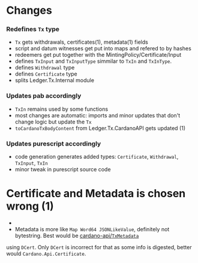 
# Changes

### Redefines `Tx` type
 - `Tx` gets withdrawals, certificates(1), metadata(1) fields
 - script and datum witnesses get put into maps and refered to by hashes
 - redeemers get put together with the MintingPolicy/Certificate/Input
 - defines `TxInput` and `TxInputType` simmilar to `TxIn` and `TxInType`.
 - defines `Withdrawal` type
 - defines `Certificate` type
 - splits Ledger.Tx.Internal module

### Updates pab accordingly
 - `TxIn` remains used by some functions
 - most changes are automatic: imports and minor updates that don't change logic but update the `Tx`
 - `toCardanoTxBodyContent` from Ledger.Tx.CardanoAPI gets updated (1) 

### Updates purescript accordingly
 - code generation generates added types: `Certificate`, `Withdrawal`, `TxInput`, `TxIn`
 - minor tweak in purescript source code



# Certificate and Metadata is chosen wrong (1)
 - 
 - Metadata is more like `Map Word64 JSONLikeValue`, definitely not bytestring. Best would be [cardano-api/`TxMetadata`]()



  using `DCert`. Only `DCert` is incorrect for that as some info is digested, better would `Cardano.Api.Certificate`.